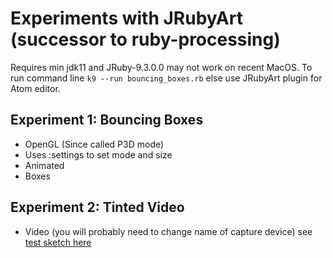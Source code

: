 # Experiments with JRubyArt (successor to ruby-processing)
Requires min jdk11 and JRuby-9.3.0.0 may not work on recent MacOS.
To run command line `k9 --run bouncing_boxes.rb` else use JRubyArt plugin for Atom editor.

## Experiment 1: Bouncing Boxes

 * OpenGL (Since called P3D mode)
 * Uses :settings to set mode and size
 * Animated
 * Boxes


## Experiment 2: Tinted Video

 * Video (you will probably need to change name of capture device) see [test sketch here][test]


 [test]:https://github.com/ruby-processing/JRubyArt-examples/blob/master/processing_app/library/video/capture/test_capture.rb
